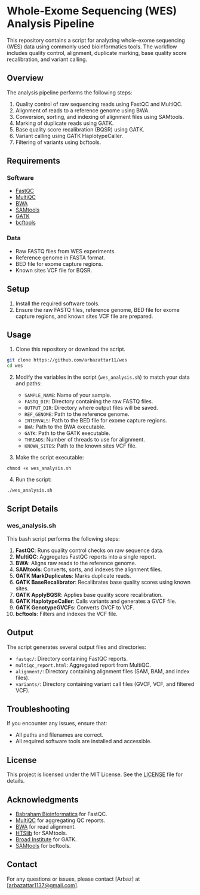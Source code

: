 # Whole-Exome Sequencing (WES) Analysis Pipeline

This repository contains a script for analyzing whole-exome sequencing (WES) data using commonly used bioinformatics tools. The workflow includes quality control, alignment, duplicate marking, base quality score recalibration, and variant calling.

## Overview

The analysis pipeline performs the following steps:
1. Quality control of raw sequencing reads using FastQC and MultiQC.
2. Alignment of reads to a reference genome using BWA.
3. Conversion, sorting, and indexing of alignment files using SAMtools.
4. Marking of duplicate reads using GATK.
5. Base quality score recalibration (BQSR) using GATK.
6. Variant calling using GATK HaplotypeCaller.
7. Filtering of variants using bcftools.

## Requirements

### Software
- [FastQC](https://www.bioinformatics.babraham.ac.uk/projects/fastqc/)
- [MultiQC](https://multiqc.info/)
- [BWA](http://bio-bwa.sourceforge.net/)
- [SAMtools](http://www.htslib.org/)
- [GATK](https://gatk.broadinstitute.org/hc/en-us)
- [bcftools](http://samtools.github.io/bcftools/)

### Data
- Raw FASTQ files from WES experiments.
- Reference genome in FASTA format.
- BED file for exome capture regions.
- Known sites VCF file for BQSR.

## Setup

1. Install the required software tools.
2. Ensure the raw FASTQ files, reference genome, BED file for exome capture regions, and known sites VCF file are prepared.

## Usage

1. Clone this repository or download the script.

```bash
git clone https://github.com/arbazattar11/wes
cd wes
```

2. Modify the variables in the script (`wes_analysis.sh`) to match your data and paths:
    - `SAMPLE_NAME`: Name of your sample.
    - `FASTQ_DIR`: Directory containing the raw FASTQ files.
    - `OUTPUT_DIR`: Directory where output files will be saved.
    - `REF_GENOME`: Path to the reference genome.
    - `INTERVALS`: Path to the BED file for exome capture regions.
    - `BWA`: Path to the BWA executable.
    - `GATK`: Path to the GATK executable.
    - `THREADS`: Number of threads to use for alignment.
    - `KNOWN_SITES`: Path to the known sites VCF file.

3. Make the script executable:

```
chmod +x wes_analysis.sh
```

4. Run the script:

```
./wes_analysis.sh
```

## Script Details

### wes_analysis.sh

This bash script performs the following steps:

1. **FastQC**: Runs quality control checks on raw sequence data.
2. **MultiQC**: Aggregates FastQC reports into a single report.
3. **BWA**: Aligns raw reads to the reference genome.
4. **SAMtools**: Converts, sorts, and indexes the alignment files.
5. **GATK MarkDuplicates**: Marks duplicate reads.
6. **GATK BaseRecalibrator**: Recalibrates base quality scores using known sites.
7. **GATK ApplyBQSR**: Applies base quality score recalibration.
8. **GATK HaplotypeCaller**: Calls variants and generates a GVCF file.
9. **GATK GenotypeGVCFs**: Converts GVCF to VCF.
10. **bcftools**: Filters and indexes the VCF file.

## Output

The script generates several output files and directories:
- `fastqc/`: Directory containing FastQC reports.
- `multiqc_report.html`: Aggregated report from MultiQC.
- `alignment/`: Directory containing alignment files (SAM, BAM, and index files).
- `variants/`: Directory containing variant call files (GVCF, VCF, and filtered VCF).

## Troubleshooting

If you encounter any issues, ensure that:
- All paths and filenames are correct.
- All required software tools are installed and accessible.

## License

This project is licensed under the MIT License. See the [LICENSE](LICENSE) file for details.

## Acknowledgments

- [Babraham Bioinformatics](https://www.bioinformatics.babraham.ac.uk/projects/fastqc/) for FastQC.
- [MultiQC](https://multiqc.info/) for aggregating QC reports.
- [BWA](http://bio-bwa.sourceforge.net/) for read alignment.
- [HTSlib](http://www.htslib.org/) for SAMtools.
- [Broad Institute](https://gatk.broadinstitute.org/hc/en-us) for GATK.
- [SAMtools](http://samtools.github.io/bcftools/) for bcftools.

## Contact

For any questions or issues, please contact [Arbaz] at [arbazattar1137@gmail.com].
